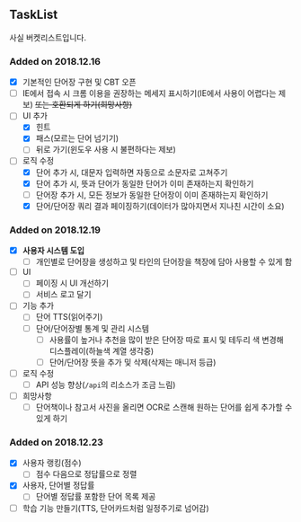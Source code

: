 ## TaskList
사실 버켓리스트입니다.

### Added on 2018.12.16

- [x] 기본적인 단어장 구현 및 CBT 오픈
- [ ] IE에서 접속 시 크롬 이용을 권장하는 메세지 표시하기(IE에서 사용이 어렵다는 제보) ~~또는 호환되게 하기(희망사항)~~
- [ ] UI 추가
    - [x] 힌트
    - [x] 패스(모르는 단어 넘기기)
    - [ ] 뒤로 가기(윈도우 사용 시 불편하다는 제보)
- [ ] 로직 수정
    - [x] 단어 추가 시, 대문자 입력하면 자동으로 소문자로 고쳐주기
    - [x] 단어 추가 시, 뜻과 단어가 동일한 단어가 이미 존재하는지 확인하기
    - [ ] 단어장 추가 시, 모든 정보가 동일한 단어장이 이미 존재하는지 확인하기
    - [x] 단어/단어장 쿼리 결과 페이징하기(데이터가 많아지면서 지나친 시간이 소요)

### Added on 2018.12.19

- [x] **사용자 시스템 도입**
    - [ ] 개인별로 단어장을 생성하고 및 타인의 단어장을 책장에 담아 사용할 수 있게 함
- [ ] UI
    - [ ] 페이징 시 UI 개선하기
    - [ ] 서비스 로고 달기
- [ ] 기능 추가
    - [ ] 단어 TTS(읽어주기)
    - [ ] 단어/단어장별 통계 및 관리 시스템
        - [ ] 사용률이 높거나 추천을 많이 받은 단어장 따로 표시 및 테두리 색 변경해 디스플레이(하늘색 계열 생각중)
        - [ ] 단어/단어장 뜻을 추가 및 삭제(삭제는 매니저 등급)
- [ ] 로직 수정
    - [ ] API 성능 향상(`/api`의 리소스가 조금 느림)
- [ ] 희망사항
    - [ ] 단어책이나 참고서 사진을 올리면 OCR로 스캔해 원하는 단어를 쉽게 추가할 수 있게 하기

### Added on 2018.12.23

- [x] 사용자 랭킹(점수)
    - [ ] 점수 다음으로 정답률으로 정렬
- [x] 사용자, 단어별 정답률
    - [ ] 단어별 정답률 포함한 단어 목록 제공
- [ ] 학습 기능 만들기(TTS, 단어카드처럼 일정주기로 넘어감)
